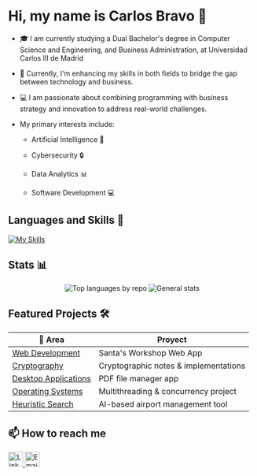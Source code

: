 # Hi, my name is Carlos Bravo 👋
- 🎓 I am currently studying a Dual Bachelor's degree in Computer Science and Engineering, and Business Administration, at Universidad Carlos III de Madrid


- 🌱 Currently, I'm enhancing my skills in both fields to bridge the gap between technology and business.


- 💻 I am passionate about combining programming with business strategy and innovation to address real-world challenges.

  
- My primary interests include:

  - Artificial Intelligence 🤖
  
  - Cybersecurity 🔒
  
  - Data Analytics 📊
  
  - Software Development 💻



## Languages and Skills 🚀
[![My Skills](https://skillicons.dev/icons?i=c,py,html,css,js,mysql,git,vim,vscode,linux&perline=5)](https://skillicons.dev)

## Stats 📊

<div align="center">
  <img src="http://github-profile-summary-cards.vercel.app/api/cards/repos-per-language?username=CarlosBravoGarran&theme=radical" alt="Top languages by repo">
  <img src="http://github-profile-summary-cards.vercel.app/api/cards/stats?username=CarlosBravoGarran&theme=radical" alt="General stats">
</div>

## Featured Projects 🛠️  

<div align="center">

| 📌 Area | Proyect |
|-----------|------------|
| [Web Development](https://github.com/CarlosBravoGarran/Santas-Workshop) | Santa's Workshop Web App |
| [Cryptography](https://github.com/CarlosBravoGarran/crypto-notes) | Cryptographic notes & implementations |
| [Desktop Applications](https://github.com/CarlosBravoGarran/PDF-Manager) | PDF file manager app |
| [Operating Systems](https://github.com/CarlosBravoGarran/Multithread-Store) | Multithreading & concurrency project |
| [Heuristic Search](https://github.com/CarlosBravoGarran/Airport-Manager) | AI-based airport management tool |

</div>



## 📫 How to reach me

<div style="display: inline-block;">
  <a href="https://www.linkedin.com/in/carlosbravogarr%C3%A1n/">
    <img src="https://skillicons.dev/icons?i=linkedin" width="30" alt="LinkedIn">
  </a>
  <a href="mailto:carlosbravogarran@gmail.com">
    <img src="https://skillicons.dev/icons?i=gmail&theme=light" width="30" alt="Email">
  </a>
</div>
